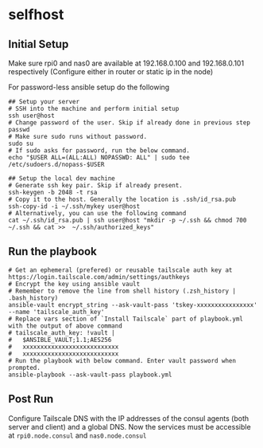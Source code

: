 # selfhost

## Initial Setup

Make sure rpi0 and nas0 are available at 192.168.0.100 and 192.168.0.101 respectively (Configure either in router or static ip in the node)

For password-less ansible setup do the following

```shell
## Setup your server
# SSH into the machine and perform initial setup
ssh user@host
# Change password of the user. Skip if already done in previous step
passwd
# Make sure sudo runs without password.
sudo su
# If sudo asks for password, run the below command.
echo "$USER ALL=(ALL:ALL) NOPASSWD: ALL" | sudo tee /etc/sudoers.d/nopass-$USER

## Setup the local dev machine
# Generate ssh key pair. Skip if already present.
ssh-keygen -b 2048 -t rsa
# Copy it to the host. Generally the location is .ssh/id_rsa.pub
ssh-copy-id -i ~/.ssh/mykey user@host
# Alternatively, you can use the following command
cat ~/.ssh/id_rsa.pub | ssh user@host "mkdir -p ~/.ssh && chmod 700 ~/.ssh && cat >>  ~/.ssh/authorized_keys"
```

## Run the playbook

```shell
# Get an ephemeral (prefered) or reusable tailscale auth key at https://login.tailscale.com/admin/settings/authkeys
# Encrypt the key using ansible vault
# Remember to remove the line from shell history (.zsh_history | .bash_history)
ansible-vault encrypt_string --ask-vault-pass 'tskey-xxxxxxxxxxxxxxxx' --name 'tailscale_auth_key'
# Replace vars section of `Install Tailscale` part of playbook.yml with the output of above command
# tailscale_auth_key: !vault |
#   $ANSIBLE_VAULT;1.1;AES256
#   xxxxxxxxxxxxxxxxxxxxxxxxxxx
#   xxxxxxxxxxxxxxxxxxxxxxxxxxx
# Run the playbook with below command. Enter vault password when prompted.
ansible-playbook --ask-vault-pass playbook.yml
```

## Post Run

Configure Tailscale DNS with the IP addresses of the consul agents (both server and client) and a global DNS. Now the services must be accessible at `rpi0.node.consul` and `nas0.node.consul`